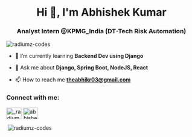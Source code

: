 <h1 align="center">Hi 👋, I'm Abhishek Kumar</h1>
<h3 align="center">Analyst Intern @KPMG_India (DT-Tech Risk Automation)</h3>

<p align="left"> <img src="https://komarev.com/ghpvc/?username=radiumz-codes&label=Profile%20views&color=0e75b6&style=flat" alt="radiumz-codes" /> </p>

- 🌱 I’m currently learning **Backend Dev using Django**

- 💬 Ask me about **Django, Spring Boot, NodeJS, React**

- 📫 How to reach me **theabhikr03@gmail.com**

<h3 align="left">Connect with me:</h3>
<p align="left">
<a href="https://twitter.com/_radiumz" target="_blank"><img align="center" src="https://raw.githubusercontent.com/rahuldkjain/github-profile-readme-generator/master/src/images/icons/Social/twitter.svg" alt="_radiumz" height="30" width="40" /></a>
<a href="https://linkedin.com/in/abhishek-kumar-radiumz" target="_blank"><img align="center" src="https://raw.githubusercontent.com/rahuldkjain/github-profile-readme-generator/master/src/images/icons/Social/linked-in-alt.svg" alt="abhishek-kumar-radiumz" height="30" width="40" /></a>
</p>

<p>&nbsp;<img align="center" src="https://github-readme-stats.vercel.app/api?username=radiumz-codes&show_icons=true&theme=dracula&locale=en" alt="radiumz-codes" /></p>
